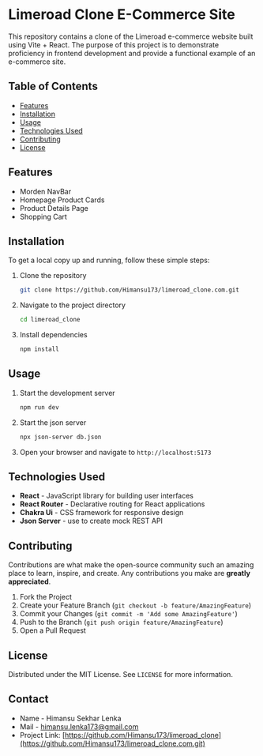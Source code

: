
# Limeroad Clone E-Commerce Site

This repository contains a clone of the Limeroad e-commerce website built using Vite + React. The purpose of this project is to demonstrate proficiency in frontend development and provide a functional example of an e-commerce site.

## Table of Contents

- [Features](#features)
- [Installation](#installation)
- [Usage](#usage)
- [Technologies Used](#technologies-used)
- [Contributing](#contributing)
- [License](#license)

## Features

- Morden NavBar 
- Homepage Product Cards
- Product Details Page
- Shopping Cart

## Installation

To get a local copy up and running, follow these simple steps:

1. Clone the repository
   ```sh
   git clone https://github.com/Himansu173/limeroad_clone.com.git
   ```
2. Navigate to the project directory
   ```sh
   cd limeroad_clone
   ```
3. Install dependencies
   ```sh
   npm install
   ```

## Usage

1. Start the development server
   ```sh
   npm run dev
   ```   
2. Start the json server
   ```sh
   npx json-server db.json
   ```   
3. Open your browser and navigate to `http://localhost:5173`

## Technologies Used

- **React** - JavaScript library for building user interfaces
- **React Router** - Declarative routing for React applications
- **Chakra Ui** - CSS framework for responsive design
- **Json Server** -  use to create mock REST API

## Contributing

Contributions are what make the open-source community such an amazing place to learn, inspire, and create. Any contributions you make are **greatly appreciated**.

1. Fork the Project
2. Create your Feature Branch (`git checkout -b feature/AmazingFeature`)
3. Commit your Changes (`git commit -m 'Add some AmazingFeature'`)
4. Push to the Branch (`git push origin feature/AmazingFeature`)
5. Open a Pull Request

## License

Distributed under the MIT License. See `LICENSE` for more information.

## Contact

- Name - Himansu Sekhar Lenka
- Mail - himansu.lenka173@gmail.com
- Project Link: [https://github.com/Himansu173/limeroad_clone](https://github.com/Himansu173/limeroad_clone.com.git)
